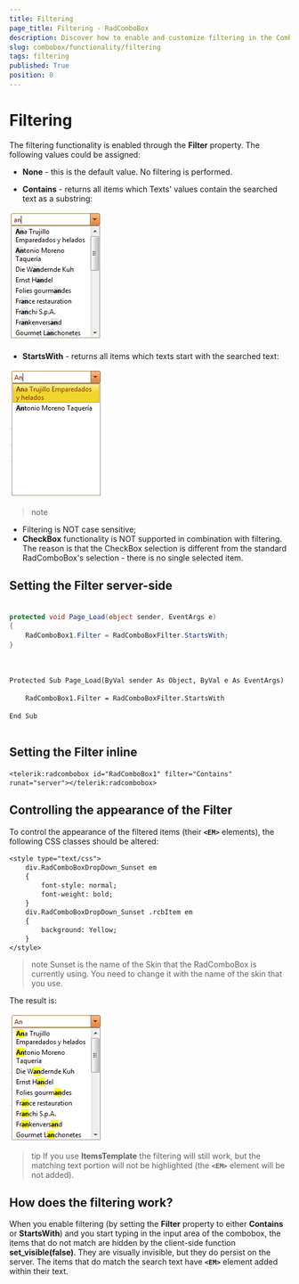 ```yaml
---
title: Filtering
page_title: Filtering - RadComboBox
description: Discover how to enable and customize filtering in the ComboBox control for efficient data selection.
slug: combobox/functionality/filtering
tags: filtering
published: True
position: 0
---
```


# Filtering



The filtering functionality is enabled through the **Filter** property. The following values could be assigned:

* **None** - this is the default value. No filtering is performed.

* **Contains** - returns all items which Texts' values contain the searched text as a substring:

![ComboBox Filter Contains](images/combobox_filter_contains.png)

* **StartsWith** - returns all items which texts start with the searched text:

![ComboBox Filter Starts With](images/combobox_filter_startswith.png)

>note 
* Filtering is NOT case sensitive;
*  **CheckBox** functionality is NOT supported in combination with filtering. The reason is that the CheckBox selection is different from the standard RadComboBox's selection - there is no single selected item.
>


## Setting the Filter server-side



````C#
	
protected void Page_Load(object sender, EventArgs e) 
{ 
	RadComboBox1.Filter = RadComboBoxFilter.StartsWith; 
}
	
````
````VB.NET
		
Protected Sub Page_Load(ByVal sender As Object, ByVal e As EventArgs)

	RadComboBox1.Filter = RadComboBoxFilter.StartsWith

End Sub
	
````


## Setting the Filter inline

````ASPNET
<telerik:radcombobox id="RadComboBox1" filter="Contains" runat="server"></telerik:radcombobox>
````



## Controlling the appearance of the Filter

To control the appearance of the filtered items (their **`<EM>`** elements), the following CSS classes should be altered:

````ASPNET
<style type="text/css">
	div.RadComboBoxDropDown_Sunset em
	{
		font-style: normal;
		font-weight: bold;
	}
	div.RadComboBoxDropDown_Sunset .rcbItem em
	{
		background: Yellow;
	}
</style>
````



>note Sunset is the name of the Skin that the RadComboBox is currently using. You need to change it with the name of the skin that you use.
>


The result is:

![ComboBox Filter Styled](images/combobox_filter_control_appearance.png)

>tip If you use **ItemsTemplate** the filtering will still work, but the matching text portion will not be highlighted (the **`<EM>`** element will be not added).
>


## How does the filtering work?

When you enable filtering (by setting the **Filter** property to either **Contains** or **StartsWith**) and you start typing in the input area of the combobox, the items that do not match are hidden by the client-side function **set_visible(false)**. They are visually invisible, but they do persist on the server. The items that do match the search text have **`<EM>`** element added within their text.

